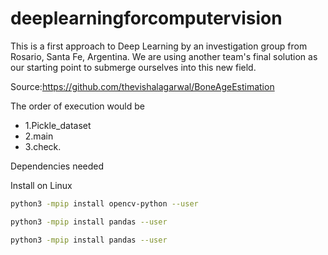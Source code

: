 # deeplearningforcomputervision
This is a first approach to Deep Learning by an investigation group from Rosario, Santa Fe, Argentina.
We are using another team's final solution as our starting point to submerge ourselves into this new field.

Source:https://github.com/thevishalagarwal/BoneAgeEstimation

The order of execution would be
- 1.Pickle_dataset
- 2.main
- 3.check.

Dependencies needed


Install on Linux
```bash
python3 -mpip install opencv-python --user

python3 -mpip install pandas --user

python3 -mpip install pandas --user
```

